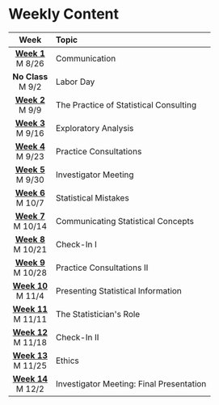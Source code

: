 # Weekly Content

| **Week** | Topic |
| :-: | :-- |
|[**Week 1**](week1.md) <br /> M 8/26 | Communication |
|**No Class** <br /> M 9/2 | Labor Day |
|[**Week 2**](week2.md) <br /> M 9/9 | The Practice of Statistical Consulting |
|[**Week 3**](week3.md) <br /> M 9/16 | Exploratory Analysis |
|[**Week 4**](week4.md) <br /> M 9/23 | Practice Consultations |
|[**Week 5**](week5.md) <br /> M 9/30 | Investigator Meeting |
|[**Week 6**](week6.md) <br /> M 10/7 | Statistical Mistakes |
|[**Week 7**](week7.md) <br /> M 10/14 | Communicating Statistical Concepts |
|[**Week 8**](week8.md) <br /> M 10/21 | Check-In I |
|[**Week 9**](week9.md) <br /> M 10/28 | Practice Consultations II |
|[**Week 10**](week10.md) <br /> M 11/4 | Presenting Statistical Information |
|[**Week 11**](week11.md) <br /> M 11/11 | The Statistician's Role |
|[**Week 12**](week12.md) <br /> M 11/18 | Check-In II |
|[**Week 13**](week13.md) <br /> M 11/25 | Ethics |
|[**Week 14**](week14.md) <br /> M 12/2 | Investigator Meeting: Final Presentation |
